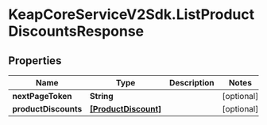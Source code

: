 # KeapCoreServiceV2Sdk.ListProductDiscountsResponse

## Properties

Name | Type | Description | Notes
------------ | ------------- | ------------- | -------------
**nextPageToken** | **String** |  | [optional] 
**productDiscounts** | [**[ProductDiscount]**](ProductDiscount.md) |  | [optional] 


